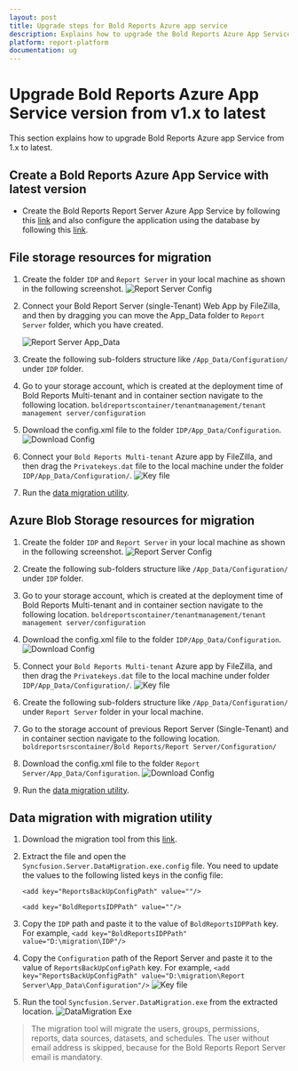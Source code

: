 ```yaml
---
layout: post
title: Upgrade steps for Bold Reports Azure app service
description: Explains how to upgrade the Bold Reports Azure App Service version from 1.x to the latest versions in Azure.
platform: report-platform
documentation: ug
---
```


# Upgrade Bold Reports Azure App Service version from v1.x to latest

This section explains how to upgrade Bold Reports Azure app Service from 1.x to latest.

## Create a Bold Reports Azure App Service with latest version

* Create the Bold Reports Report Server Azure App Service by following this [link](./../../../installation/azure-app-service/using-arm-template/) and also configure the application using the database by following this [link](./../../../installation/azure-app-service/using-arm-template/#configure-a-new-bold-reports).

## File storage resources for migration

1. Create the folder `IDP` and `Report Server` in your local machine as shown in the following screenshot.
![Report Server Config](/static/assets/on-premise/images/installation-and-deployment/azure-deployment/app-service-using-arm-template/folder-in-local-machine.png)

2. Connect your Bold Report Server (single-Tenant) Web App by FileZilla, and then by dragging you can move the App_Data folder to `Report Server` folder, which you have created.

   ![Report Server App_Data](/static/assets/on-premise/images/installation-and-deployment/azure-deployment/app-service-using-arm-template/report-server-app-data.png)

3. Create the following sub-folders structure like `/App_Data/Configuration/` under `IDP` folder.

4. Go to your storage account, which is created at the deployment time of Bold Reports Multi-tenant and in container section navigate to the following location.
`boldreportscontainer/tenantmanagement/tenant management server/configuration`

5. Download the config.xml file to the folder `IDP/App_Data/Configuration`.
![Download Config](/static/assets/on-premise/images/installation-and-deployment/azure-deployment/app-service-using-arm-template/download-config.png)

6. Connect your `Bold Reports Multi-tenant` Azure app by FileZilla, and then drag the `Privatekeys.dat` file to the local machine under the folder `IDP/App_Data/Configuration/`.
![Key file](/static/assets/on-premise/images/installation-and-deployment/azure-deployment/app-service-using-arm-template/key-file.png)

7. Run the [data migration utility](./../../on-premises/upgrade-from-classic-platform/data-migration/#steps-to-run-the-data-migration-utility).

## Azure Blob Storage resources for migration

1. Create the folder `IDP` and `Report Server` in your local machine as shown in the following screenshot.
![Report Server Config](/static/assets/on-premise/images/installation-and-deployment/azure-deployment/app-service-using-arm-template/folder-in-local-machine.png)

2. Create the following sub-folders structure like `/App_Data/Configuration/` under `IDP` folder.

3. Go to your storage account, which is created at the deployment time of Bold Reports Multi-tenant and in container section navigate to the following location.
`boldreportscontainer/tenantmanagement/tenant management server/configuration`

4. Download the config.xml file to the folder `IDP/App_Data/Configuration`.
![Download Config](/static/assets/on-premise/images/installation-and-deployment/azure-deployment/app-service-using-arm-template/download-config.png)

5. Connect your `Bold Reports Multi-tenant` Azure app by FileZilla, and then drag the `Privatekeys.dat` file to the local machine under folder `IDP/App_Data/Configuration/`.
![Key file](/static/assets/on-premise/images/installation-and-deployment/azure-deployment/app-service-using-arm-template/key-file.png)

6. Create the following sub-folders structure like `/App_Data/Configuration/` under `Report Server` folder in your local machine.

7. Go to the storage account of previous Report Server (Single-Tenant) and in container section navigate to the following location.
`boldreportsrscontainer/Bold Reports/Report Server/Configuration/`

8. Download the config.xml file to the folder `Report Server/App_Data/Configuration`.
![Download Config](/static/assets/on-premise/images/installation-and-deployment/azure-deployment/app-service-using-arm-template/download-config-file.png)

9. Run the [data migration utility](./../../on-premises/upgrade-from-classic-platform/data-migration/#steps-to-run-the-data-migration-utility).

## Data migration with migration utility

1. Download the migration tool from this [link](https://www.syncfusion.com/downloads/support/directtrac/general/ze/migration_util-1263808578).

2. Extract the file and open the `Syncfusion.Server.DataMigration.exe.config` file. You need to update the values to the following listed keys in the config file:

    `<add key="ReportsBackUpConfigPath" value=""/>`

    `<add key="BoldReportsIDPPath" value=""/>`

3. Copy the `IDP` path and paste it to the value of `BoldReportsIDPPath` key.
For example, `<add key="BoldReportsIDPPath" value="D:\migration\IDP"/>`

4. Copy the `Configuration` path of the Report Server and paste it to the value of `ReportsBackUpConfigPath` key.
For example, `<add key="ReportsBackUpConfigPath" value="D:\migration\Report Server\App_Data\Configuration"/>`
![Key file](/static/assets/on-premise/images/installation-and-deployment/azure-deployment/app-service-using-arm-template/app-settings-key.png)

5. Run the tool `Syncfusion.Server.DataMigration.exe` from the extracted location.
![DataMigration Exe](/static/assets/on-premise/images/installation-and-deployment/azure-deployment/app-service-using-arm-template/data-migration-exe.png)

> The migration tool will migrate the users, groups, permissions, reports, data sources, datasets, and schedules. The user without email address is skipped, because for the Bold Reports Report Server email is mandatory.